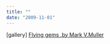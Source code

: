 ```yaml
---
title: ""
date: "2009-11-01"
---
```


\[gallery\] [Flying gems ,by Mark V.Muller](http://pixdaus.com/single.php?id=201033)
